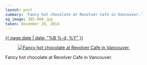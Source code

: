 ```yaml
---
layout: post
summary: 'Fancy hot chocolate at Revolver Cafe in Vancouver.'
og_image: 385-968.jpg
taken: December 28, 2014
---
```


<div class="post">
 <time>
  <a href="/385">
   {{ page.date | date: "%B %-d, %Y" }}
  </a>
 </time>
 <a href="/385">
  <figure data-taken="12/28/2014">
   <img alt="Fancy hot chocolate at Revolver Cafe in Vancouver." sizes="(min-width: 700px) 50vw, calc(100vw - 2rem)" src="{{ site.assets_url }}/385-484.jpg" srcset="{{ site.assets_url }}/385-968.jpg 968w, {{ site.assets_url }}/385-726.jpg 726w, {{ site.assets_url }}/385-484.jpg 484w, {{ site.assets_url }}/385-242.jpg 242w"/>
  </figure>
 </a>
 <span>
  Fancy hot chocolate at Revolver Cafe in Vancouver.
 </span>
</div>
